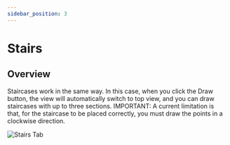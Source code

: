 ```yaml
---
sidebar_position: 3
---
```


# Stairs

## Overview

Staircases work in the same way. In this case, when you click the Draw button, the view will automatically switch to top view, and you can draw staircases with up to three sections.
IMPORTANT:
 A current limitation is that, for the staircase to be placed correctly, you must draw the points in a clockwise direction.

![Stairs Tab](/assets/images/draw_stairs.png)